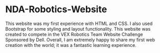 # NDA-Robotics-Website
This website was my first experience with HTML and CSS. I also used Bootstrap for some styling and layout functionality. This website was created to compete in the VEX Robotics Team Website Challenge Sponsored by Dell. Overall, I am extremely happy to share my first web creation with the world; it was a fantastic learning experience.
